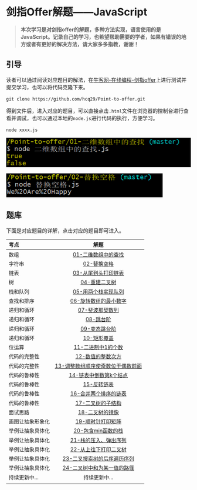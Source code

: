 # 剑指Offer解题——JavaScript

>  **本次学习是对剑指offer的解题，多种方法实现，语言使用的是JavaScript。记录自己的学习，也希望帮助需要的学者，如果有错误的地方或者有更好的解决方法，请大家多多指教，谢谢！**

## 引导

读者可以通过阅读对应题目的解法，在[牛客网-在线编程-剑指offer](https://www.nowcoder.com/ta/coding-interviews)上进行测试并提交学习，也可以将代码克隆下来。

```b
git clone https://github.com/hcq29/Point-to-offer.git
```

得到文件后，进入对应的题目，可以直接点击`.html`文件在浏览器的控制台进行查看并调试，也可以通过本地的`node.js`进行代码的执行，方便学习。

```b
node xxxx.js
```

![image-20200205172801677](images/image-20200205172801677.png)

![image-20200205172841226](images/image-20200205172841226.png)

## 题库

下面是对应题目的详解，点击对应的题目即可进入。

| 考点          |                             解题                             |
| :------------ | :----------------------------------------------------------: |
| 数组          |        [01-二维数组中的查找](./01-二维数组中的查找/)         |
| 字符串        |                [02-替换空格](./02-替换空格/)                 |
| 链表          |        [03-从尾到头打印链表](./03-从尾到头打印链表/)         |
| 树            |              [04-重建二叉树](./04-重建二叉树/)               |
| 栈和队列      |        [05-用两个栈实现队列](./05-用两个栈实现队列/)         |
| 查找和排序    |      [06-旋转数组的最小数字](./06-旋转数组的最小数字/)       |
| 递归和循环    |             [07-斐波那契数列](./07-斐波那契数列/)             |
| 递归和循环    |                   [08-跳台阶](./08-跳台阶/)                   |
| 递归和循环    |               [09-变态跳台阶](./09-变态跳台阶/)               |
| 递归和循环    |                 [10-矩形覆盖](./10-矩形覆盖/)                 |
| 位运算        |          [11-二进制中1的个数](./11-二进制中1的个数/)          |
| 代码的完整性  |           [12-数值的整数次方](./12-数值的整数次方/)           |
| 代码的完整性  | [13-调整数组顺序使奇数位于偶数前面](./13-调整数组顺序使奇数位于偶数前面/) |
| 代码的鲁棒性  |      [14-链表中倒数第k个结点](./14-链表中倒数第k个结点/)      |
| 代码的鲁棒性  |                 [15-反转链表](./15-反转链表/)                 |
| 代码的鲁棒性  |       [16-合并两个排序的链表](./16-合并两个排序的链表/)       |
| 代码的鲁棒性  |               [17-二叉树的子结构](./17-二叉树的子结构/)               |
| 面试思路      |             [18-二叉树的镜像](./18-二叉树的镜像/)             |
| 画图让抽象形象化 |          [19-顺时针打印矩阵](./19-顺时针打印矩阵/)          |
| 举例让抽象具体化 | [20-包含min函数的栈](./20-包含min函数的栈/) |
| 举例让抽象具体化 | [21-栈的压入、弹出序列](./21-栈的压入、弹出序列/) |
| 举例让抽象具体化 | [22-从上往下打印二叉树](./22-从上往下打印二叉树/) |
| 举例让抽象具体化 | [23-二叉搜索树的后序遍历序列](./23-二叉搜索树的后序遍历序列/) |
| 举例让抽象具体化 | [24-二叉树中和为某一值的路径](./24-二叉树中和为某一值的路径/) |
| 持续更新中... |                        持续更新中...                         |
|               |                                                              |



